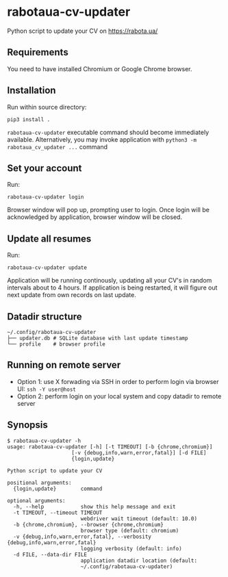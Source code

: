 rabotaua-cv-updater
=============

Python script to update your CV on https://rabota.ua/

## Requirements 

You need to have installed Chromium or Google Chrome browser.

## Installation

Run within source directory:

`pip3 install .`

`rabotaua-cv-updater` executable command should become immediately available. Alternatively, you may invoke application with `python3 -m rabotaua_cv_updater ...` command

## Set your account

Run:

```
rabotaua-cv-updater login
```

Browser window will pop up, prompting user to login. Once login will be acknowledged by application, browser window will be closed.

## Update all resumes

Run:

```
rabotaua-cv-updater update
```

Application will be running continously, updating all your CV's in random intervals about to 4 hours. If application is being restarted, it will figure out next update from own records on last update.

## Datadir structure

```
~/.config/rabotaua-cv-updater
├── updater.db # SQLite database with last update timestamp
└── profile    # browser profile
```

## Running on remote server

* Option 1: use X forwading via SSH in order to perform login via browser UI: `ssh -Y user@host`
* Option 2: perform login on your local system and copy datadir to remote server

## Synopsis

```
$ rabotaua-cv-updater -h
usage: rabotaua-cv-updater [-h] [-t TIMEOUT] [-b {chrome,chromium}]
                     [-v {debug,info,warn,error,fatal}] [-d FILE]
                     {login,update}

Python script to update your CV

positional arguments:
  {login,update}        command

optional arguments:
  -h, --help            show this help message and exit
  -t TIMEOUT, --timeout TIMEOUT
                        webdriver wait timeout (default: 10.0)
  -b {chrome,chromium}, --browser {chrome,chromium}
                        browser type (default: chromium)
  -v {debug,info,warn,error,fatal}, --verbosity {debug,info,warn,error,fatal}
                        logging verbosity (default: info)
  -d FILE, --data-dir FILE
                        application datadir location (default:
                        ~/.config/rabotaua-cv-updater)
```
